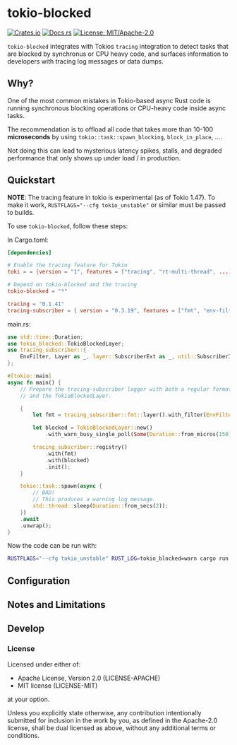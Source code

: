 # tokio-blocked

[![Crates.io](https://img.shields.io/crates/v/tokio-blocked.svg)](https://crates.io/crates/tokio-blocked)
[![Docs.rs](https://docs.rs/tokio-blocked/badge.svg)](https://docs.rs/tokio-blocked)
[![License: MIT/Apache-2.0](https://img.shields.io/badge/license-MIT%2FApache--2.0-blue.svg)](#license)

`tokio-blocked` integrates with Tokios `tracing` integration to detect tasks
that are blocked by synchronus or CPU heavy code,
and surfaces information to developers with tracing log messages or data dumps.

## Why?

One of the most common mistakes in Tokio-based async Rust code is running
synchronous blocking operations or CPU-heavy code inside async tasks.

The recommendation is to offload all code that takes more than 10-100 **microseconds**
by using `tokio::task::spawn_blocking`,  `block_in_place`, ....

Not doing this can lead to mysterious latency spikes, stalls,
and degraded performance that only shows up under load / in production.

## Quickstart


**NOTE**: The tracing feature in tokio is experimental (as of Tokio 1.47).
To make it work, `RUSTFLAGS="--cfg tokio_unstable"` or similar must be passed
to builds.

To use `tokio-blocked`, follow these steps:

In Cargo.toml:
```toml
[dependencies]

# Enable the tracing feature for Tokio
toki = = {version = "1", features = ["tracing", "rt-multi-thread", ...]}

# Depend on tokio-blocked and the tracing
tokio-blocked = "*"

tracing = "0.1.41"
tracing-subscriber = { version = "0.3.19", features = ["fmt", "env-filter"] }
```

main.rs:
```rust
use std::time::Duration;
use tokio_blocked::TokioBlockedLayer;
use tracing_subscriber::{
    EnvFilter, Layer as _, layer::SubscriberExt as _, util::SubscriberInitExt as _,
};

#[tokio::main]
async fn main() {
    // Prepare the tracing-subscriber logger with both a regular format logger
    // and the TokioBlockedLayer.

    {
        let fmt = tracing_subscriber::fmt::layer().with_filter(EnvFilter::from_default_env());

        let blocked = TokioBlockedLayer::new()
            .with_warn_busy_single_poll(Some(Duration::from_micros(150)));

        tracing_subscriber::registry()
            .with(fmt)
            .with(blocked)
            .init();
    }

    tokio::task::spawn(async {
        // BAD!
        // This produces a warning log message.
        std::thread::sleep(Duration::from_secs(2));
    })
    .await
    .unwrap();
}
```

Now the code can be run with:

```bash
RUSTFLAGS="--cfg tokio_unstable" RUST_LOG=tokio_blocked=warn cargo run
```


## Configuration


## Notes and Limitations


## Develop

### License

Licensed under either of:

- Apache License, Version 2.0 (LICENSE-APACHE)
- MIT license (LICENSE-MIT)

at your option.

Unless you explicitly state otherwise,
any contribution intentionally submitted for inclusion in the work by you, as defined in the Apache-2.0 license,
shall be dual licensed as above, without any additional terms or conditions.

